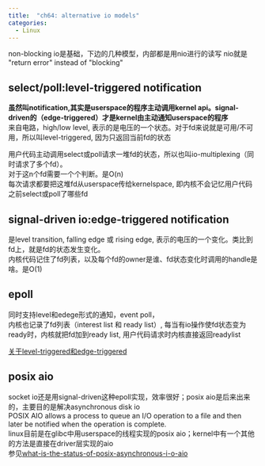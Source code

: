 ```yaml
---
title:  "ch64: alternative io models"
categories: 
  - Linux
---
```


non-blocking io是基础，下边的几种模型，内部都是用nio进行的读写
nio就是 "return error" instead of "blocking"

## select/poll:level-triggered notification 
**虽然叫notification,其实是userspace的程序主动调用kernel api。signal-driven的（edge-triggered）才是kernel由主动通知userspace的程序**  
来自电路，high/low level, 表示的是电压的一个状态。对于fd来说就是可用/不可用，所以叫level-triggered, 因为只返回当前fd的状态  

用户代码主动调用select或poll请求一堆fd的状态，所以也叫io-multiplexing（同时请求了多个fd）。  
对于这n个fd需要一个个判断。是O(n)  
每次请求都要把这堆fd从userspace传给kernelspace, 即内核不会记忆用户代码之前select或poll了哪些fd

## signal-driven io:edge-triggered notification
是level transition,  falling edge 或 rising edge, 表示的电压的一个变化。类比到fd上，就是fd的状态发生变化。   
内核代码记住了fd列表，以及每个fd的owner是谁、fd状态变化时调用的handle是啥。是O(1)  

## epoll
同时支持level和edege形式的通知，event poll，  
内核也记录了fd列表（interest list 和 ready list）, 每当有io操作使fd状态变为ready时，内核就把fd加到ready list, 用户代码请求时内核直接返回readylist  


[关于level-triggered和edge-triggered](https://en.wikipedia.org/wiki/Interrupt)

## posix aio
socket io还是用signal-driven这种epoll实现，效率很好；posix aio是后来出来的，主要目的是解决asynchronous disk io  
POSIX AIO allows a process to queue an I/O operation to a file and then later be notified when the operation is complete.  
linux目前是在glibc中用userspace的线程实现的posix aio；kernel中有一个其他的方法是直接在driver层实现的aio  
参见[what-is-the-status-of-posix-asynchronous-i-o-aio](https://stackoverflow.com/questions/87892/what-is-the-status-of-posix-asynchronous-i-o-aio/5307557#5307557)
